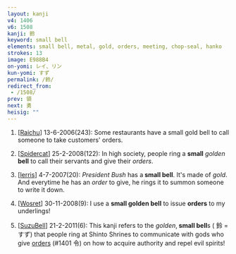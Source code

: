 ```yaml
---
layout: kanji
v4: 1406
v6: 1508
kanji: 鈴
keyword: small bell
elements: small bell, metal, gold, orders, meeting, chop-seal, hanko
strokes: 13
image: E988B4
on-yomi: レイ、リン
kun-yomi: すず
permalink: /鈴/
redirect_from:
 - /1508/
prev: 領
next: 勇
heisig: ""
---
```


1) [<a href="http://kanji.koohii.com/profile/Raichu">Raichu</a>] 13-6-2006(243): Some restaurants have a small gold bell to call someone to take customers&#039; orders.

2) [<a href="http://kanji.koohii.com/profile/Spidercat">Spidercat</a>] 25-2-2008(122): In high society, people ring a <strong>small</strong> <em>golden</em> <strong>bell</strong> to call their servants and give their <em>orders</em>.

3) [<a href="http://kanji.koohii.com/profile/lerris">lerris</a>] 4-7-2007(20): <em>President Bush</em> has a<strong> small bell</strong>. It&#039;s made of <em>gold</em>. And everytime he has an <em>order</em> to give, he rings it to summon someone to write it down.

4) [<a href="http://kanji.koohii.com/profile/Wosret">Wosret</a>] 30-11-2008(9): I use a <strong>small golden bell</strong> to issue <strong>orders</strong> to my underlings!

5) [<a href="http://kanji.koohii.com/profile/SuzuBell">SuzuBell</a>] 21-2-2011(6): This kanji refers to the <em>golden</em>,<strong> small bell</strong>s ( 鈴 =すず) that people ring at Shinto Shrines to communicate with gods who give <a href="../v4/1401.html">orders</a> (#1401 令) on how to acquire authority and repel evil spirits!

